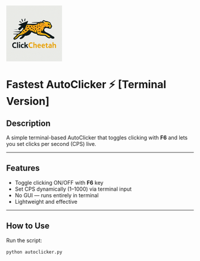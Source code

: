 <img src="./logo.png" alt="Project Logo" width="150" />

# Fastest AutoClicker ⚡ [Terminal Version]

## Description

A simple terminal-based AutoClicker that toggles clicking with **F6** and lets you set clicks per second (CPS) live.

---

## Features

- Toggle clicking ON/OFF with **F6** key  
- Set CPS dynamically (1–1000) via terminal input  
- No GUI — runs entirely in terminal  
- Lightweight and effective  

---

## How to Use

Run the script:

```bash
python autoclicker.py
